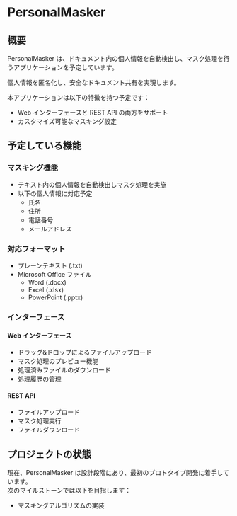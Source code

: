 PersonalMasker
===

## 概要
PersonalMasker は、ドキュメント内の個人情報を自動検出し、マスク処理を行うアプリケーションを予定しています。

個人情報を匿名化し、安全なドキュメント共有を実現します。

本アプリケーションは以下の特徴を持つ予定です：  
- Web インターフェースと REST API の両方をサポート  
- カスタマイズ可能なマスキング設定

## 予定している機能

### マスキング機能
- テキスト内の個人情報を自動検出しマスク処理を実施
- 以下の個人情報に対応予定
  - 氏名
  - 住所 
  - 電話番号
  - メールアドレス

### 対応フォーマット
- プレーンテキスト (.txt)
- Microsoft Office ファイル
  - Word (.docx)
  - Excel (.xlsx) 
  - PowerPoint (.pptx)

### インターフェース
#### Web インターフェース
- ドラッグ&ドロップによるファイルアップロード
- マスク処理のプレビュー機能
- 処理済みファイルのダウンロード
- 処理履歴の管理

#### REST API
- ファイルアップロード
- マスク処理実行
- ファイルダウンロード

## プロジェクトの状態
現在、PersonalMasker は設計段階にあり、最初のプロトタイプ開発に着手しています。  
次のマイルストーンでは以下を目指します：  
- マスキングアルゴリズムの実装